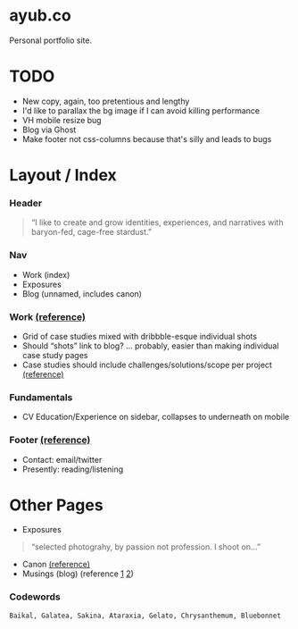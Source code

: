 ayub.co
=======

Personal portfolio site.

# TODO
- New copy, again, too pretentious and lengthy
- I'd like to parallax the bg image if I can avoid killing performance
- VH mobile resize bug
- Blog via Ghost
- Make footer not css-columns because that's silly and leads to bugs

# Layout / Index

### Header

> “I like to create and grow identities, experiences, and narratives with baryon-fed, cage-free stardust.”

### Nav
- Work (index)
- Exposures
- Blog (unnamed, includes canon)

### Work [(reference)](http://jim-silverman.com/)
- Grid of case studies mixed with dribbble-esque individual shots
- Should “shots” link to blog? … probably, easier than making individual case study pages
- Case studies should include challenges/solutions/scope per project [(reference)](http://braveux.com/work/stateofobesity)

### Fundamentals
- CV Education/Experience on sidebar, collapses to underneath on mobile

### Footer [(reference)](http://daneden.me/)
- Contact: email/twitter
- Presently: reading/listening

# Other Pages

- Exposures

> “selected photograhy, by passion not profession. I shoot on…”

- Canon [(reference)](http://www.davidcole.me/#canon)
- Musings (blog) (reference [1](http://codepen.io/hackthevoid/pen/ACkKl) [2](https://dribbble.com/shots/1919009-Best-2-years/attachments/329509))


### Codewords
```
Baikal, Galatea, Sakina, Ataraxia, Gelato, Chrysanthemum, Bluebonnet
```